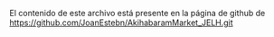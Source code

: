 El contenido de este archivo está presente en la página de github de https://github.com/JoanEstebn/AkihabaramMarket_JELH.git
